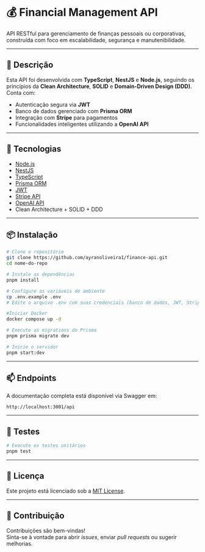 # 💰 Financial Management API

API RESTful para gerenciamento de finanças pessoais ou corporativas, construída com foco em escalabilidade, segurança e manutenibilidade.

---

## 🧠 Descrição

Esta API foi desenvolvida com **TypeScript**, **NestJS** e **Node.js**, seguindo os princípios da **Clean Architecture**, **SOLID** e **Domain-Driven Design (DDD)**.  
Conta com:

- Autenticação segura via **JWT**
- Banco de dados gerenciado com **Prisma ORM**
- Integração com **Stripe** para pagamentos
- Funcionalidades inteligentes utilizando a **OpenAI API**

---

## 🚀 Tecnologias

- [Node.js](https://nodejs.org/)
- [NestJS](https://nestjs.com/)
- [TypeScript](https://www.typescriptlang.org/)
- [Prisma ORM](https://www.prisma.io/)
- [JWT](https://jwt.io/)
- [Stripe API](https://stripe.com/)
- [OpenAI API](https://platform.openai.com/)
- Clean Architecture + SOLID + DDD

---

## 📦 Instalação

```bash
# Clone o repositório
git clone https://github.com/ayranoliveira1/finance-api.git
cd nome-do-repo

# Instale as dependências
pnpm install

# Configure as variáveis de ambiente
cp .env.example .env
# Edite o arquivo .env com suas credenciais (banco de dados, JWT, Stripe, OpenAI)

#Iniciar Docker
docker compose up -d

# Execute as migrations do Prisma
pnpm prisma migrate dev

# Inicie o servidor
pnpm start:dev
```

---

## 📫 Endpoints

A documentação completa está disponível via Swagger em:

```
http://localhost:3001/api
```

---

## 🧪 Testes

```bash
# Execute os testes unitários
pnpm test
```

---

## 📝 Licença

Este projeto está licenciado sob a [MIT License](LICENSE).

---

## 🤝 Contribuição

Contribuições são bem-vindas!  
Sinta-se à vontade para abrir _issues_, enviar _pull requests_ ou sugerir melhorias.
